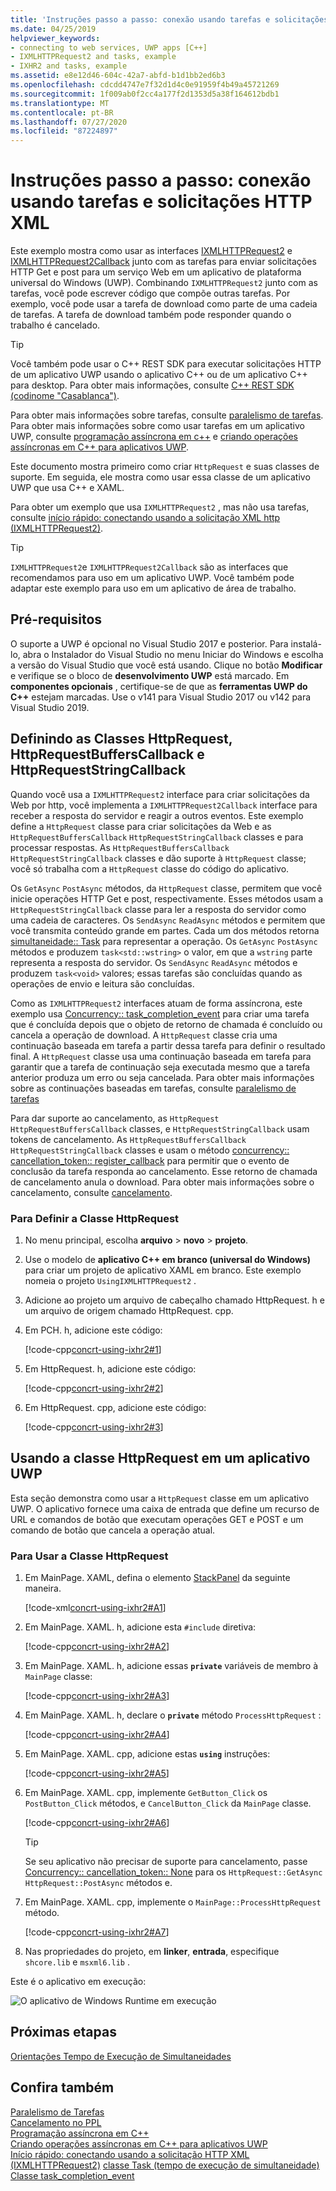```yaml
---
title: 'Instruções passo a passo: conexão usando tarefas e solicitações HTTP XML'
ms.date: 04/25/2019
helpviewer_keywords:
- connecting to web services, UWP apps [C++]
- IXMLHTTPRequest2 and tasks, example
- IXHR2 and tasks, example
ms.assetid: e8e12d46-604c-42a7-abfd-b1d1bb2ed6b3
ms.openlocfilehash: cdcdd4747e7f32d1d4c0e91959f4b49a45721269
ms.sourcegitcommit: 1f009ab0f2cc4a177f2d1353d5a38f164612bdb1
ms.translationtype: MT
ms.contentlocale: pt-BR
ms.lasthandoff: 07/27/2020
ms.locfileid: "87224897"
---
```

# <a name="walkthrough-connecting-using-tasks-and-xml-http-requests"></a>Instruções passo a passo: conexão usando tarefas e solicitações HTTP XML

Este exemplo mostra como usar as interfaces [IXMLHTTPRequest2](/windows/win32/api/msxml6/nn-msxml6-ixmlhttprequest2) e [IXMLHTTPRequest2Callback](/windows/win32/api/msxml6/nn-msxml6-ixmlhttprequest2callback) junto com as tarefas para enviar solicitações HTTP Get e post para um serviço Web em um aplicativo de plataforma universal do Windows (UWP). Combinando `IXMLHTTPRequest2` junto com as tarefas, você pode escrever código que compõe outras tarefas. Por exemplo, você pode usar a tarefa de download como parte de uma cadeia de tarefas. A tarefa de download também pode responder quando o trabalho é cancelado.

> [!TIP]
> Você também pode usar o C++ REST SDK para executar solicitações HTTP de um aplicativo UWP usando o aplicativo C++ ou de um aplicativo C++ para desktop. Para obter mais informações, consulte [C++ REST SDK (codinome "Casablanca")](https://github.com/Microsoft/cpprestsdk).

Para obter mais informações sobre tarefas, consulte [paralelismo de tarefas](../../parallel/concrt/task-parallelism-concurrency-runtime.md). Para obter mais informações sobre como usar tarefas em um aplicativo UWP, consulte [programação assíncrona em c++](/windows/uwp/threading-async/asynchronous-programming-in-cpp-universal-windows-platform-apps) e [criando operações assíncronas em C++ para aplicativos UWP](../../parallel/concrt/creating-asynchronous-operations-in-cpp-for-windows-store-apps.md).

Este documento mostra primeiro como criar `HttpRequest` e suas classes de suporte. Em seguida, ele mostra como usar essa classe de um aplicativo UWP que usa C++ e XAML.

Para obter um exemplo que usa `IXMLHTTPRequest2` , mas não usa tarefas, consulte [início rápido: conectando usando a solicitação XML http (IXMLHTTPRequest2)](/previous-versions/windows/apps/hh770550\(v=win.10\)).

> [!TIP]
> `IXMLHTTPRequest2`e `IXMLHTTPRequest2Callback` são as interfaces que recomendamos para uso em um aplicativo UWP. Você também pode adaptar este exemplo para uso em um aplicativo de área de trabalho.

## <a name="prerequisites"></a>Pré-requisitos

O suporte a UWP é opcional no Visual Studio 2017 e posterior. Para instalá-lo, abra o Instalador do Visual Studio no menu Iniciar do Windows e escolha a versão do Visual Studio que você está usando. Clique no botão **Modificar** e verifique se o bloco de **desenvolvimento UWP** está marcado. Em **componentes opcionais** , certifique-se de que as **ferramentas UWP do C++** estejam marcadas. Use o v141 para Visual Studio 2017 ou v142 para Visual Studio 2019.

## <a name="defining-the-httprequest-httprequestbufferscallback-and-httprequeststringcallback-classes"></a>Definindo as Classes HttpRequest, HttpRequestBuffersCallback e HttpRequestStringCallback

Quando você usa a `IXMLHTTPRequest2` interface para criar solicitações da Web por http, você implementa a `IXMLHTTPRequest2Callback` interface para receber a resposta do servidor e reagir a outros eventos. Este exemplo define a `HttpRequest` classe para criar solicitações da Web e as `HttpRequestBuffersCallback` `HttpRequestStringCallback` classes e para processar respostas. As `HttpRequestBuffersCallback` `HttpRequestStringCallback` classes e dão suporte à `HttpRequest` classe; você só trabalha com a `HttpRequest` classe do código do aplicativo.

Os `GetAsync` `PostAsync` métodos, da `HttpRequest` classe, permitem que você inicie operações HTTP Get e post, respectivamente. Esses métodos usam a `HttpRequestStringCallback` classe para ler a resposta do servidor como uma cadeia de caracteres. Os `SendAsync` `ReadAsync` métodos e permitem que você transmita conteúdo grande em partes. Cada um dos métodos retorna [simultaneidade:: Task](../../parallel/concrt/reference/task-class.md) para representar a operação. Os `GetAsync` `PostAsync` métodos e produzem `task<std::wstring>` o valor, em que a `wstring` parte representa a resposta do servidor. Os `SendAsync` `ReadAsync` métodos e produzem `task<void>` valores; essas tarefas são concluídas quando as operações de envio e leitura são concluídas.

Como as `IXMLHTTPRequest2` interfaces atuam de forma assíncrona, este exemplo usa [Concurrency:: task_completion_event](../../parallel/concrt/reference/task-completion-event-class.md) para criar uma tarefa que é concluída depois que o objeto de retorno de chamada é concluído ou cancela a operação de download. A `HttpRequest` classe cria uma continuação baseada em tarefa a partir dessa tarefa para definir o resultado final. A `HttpRequest` classe usa uma continuação baseada em tarefa para garantir que a tarefa de continuação seja executada mesmo que a tarefa anterior produza um erro ou seja cancelada. Para obter mais informações sobre as continuações baseadas em tarefas, consulte [paralelismo de tarefas](../../parallel/concrt/task-parallelism-concurrency-runtime.md)

Para dar suporte ao cancelamento, as `HttpRequest` `HttpRequestBuffersCallback` classes, e `HttpRequestStringCallback` usam tokens de cancelamento. As `HttpRequestBuffersCallback` `HttpRequestStringCallback` classes e usam o método [concurrency:: cancellation_token:: register_callback](reference/cancellation-token-class.md#register_callback) para permitir que o evento de conclusão da tarefa responda ao cancelamento. Esse retorno de chamada de cancelamento anula o download. Para obter mais informações sobre o cancelamento, consulte [cancelamento](../../parallel/concrt/exception-handling-in-the-concurrency-runtime.md#cancellation).

### <a name="to-define-the-httprequest-class"></a>Para Definir a Classe HttpRequest

1. No menu principal, escolha **arquivo**  >  **novo**  >  **projeto**.

1. Use o modelo de **aplicativo C++ em branco (universal do Windows)** para criar um projeto de aplicativo XAML em branco. Este exemplo nomeia o projeto `UsingIXMLHTTPRequest2` .

1. Adicione ao projeto um arquivo de cabeçalho chamado HttpRequest. h e um arquivo de origem chamado HttpRequest. cpp.

1. Em PCH. h, adicione este código:

   [!code-cpp[concrt-using-ixhr2#1](../../parallel/concrt/codesnippet/cpp/walkthrough-connecting-using-tasks-and-xml-http-requests_1.h)]

1. Em HttpRequest. h, adicione este código:

   [!code-cpp[concrt-using-ixhr2#2](../../parallel/concrt/codesnippet/cpp/walkthrough-connecting-using-tasks-and-xml-http-requests_2.h)]

1. Em HttpRequest. cpp, adicione este código:

   [!code-cpp[concrt-using-ixhr2#3](../../parallel/concrt/codesnippet/cpp/walkthrough-connecting-using-tasks-and-xml-http-requests_3.cpp)]

## <a name="using-the-httprequest-class-in-a-uwp-app"></a>Usando a classe HttpRequest em um aplicativo UWP

Esta seção demonstra como usar a `HttpRequest` classe em um aplicativo UWP. O aplicativo fornece uma caixa de entrada que define um recurso de URL e comandos de botão que executam operações GET e POST e um comando de botão que cancela a operação atual.

### <a name="to-use-the-httprequest-class"></a>Para Usar a Classe HttpRequest

1. Em MainPage. XAML, defina o elemento [StackPanel](/uwp/api/windows.ui.xaml.controls.stackpanel) da seguinte maneira.

   [!code-xml[concrt-using-ixhr2#A1](../../parallel/concrt/codesnippet/xaml/walkthrough-connecting-using-tasks-and-xml-http-requests_4.xaml)]

1. Em MainPage. XAML. h, adicione esta `#include` diretiva:

   [!code-cpp[concrt-using-ixhr2#A2](../../parallel/concrt/codesnippet/cpp/walkthrough-connecting-using-tasks-and-xml-http-requests_5.h)]

1. Em MainPage. XAML. h, adicione essas **`private`** variáveis de membro à `MainPage` classe:

   [!code-cpp[concrt-using-ixhr2#A3](../../parallel/concrt/codesnippet/cpp/walkthrough-connecting-using-tasks-and-xml-http-requests_6.h)]

1. Em MainPage. XAML. h, declare o **`private`** método `ProcessHttpRequest` :

   [!code-cpp[concrt-using-ixhr2#A4](../../parallel/concrt/codesnippet/cpp/walkthrough-connecting-using-tasks-and-xml-http-requests_7.h)]

1. Em MainPage. XAML. cpp, adicione estas **`using`** instruções:

   [!code-cpp[concrt-using-ixhr2#A5](../../parallel/concrt/codesnippet/cpp/walkthrough-connecting-using-tasks-and-xml-http-requests_8.cpp)]

1. Em MainPage. XAML. cpp, implemente `GetButton_Click` os `PostButton_Click` métodos, e `CancelButton_Click` da `MainPage` classe.

   [!code-cpp[concrt-using-ixhr2#A6](../../parallel/concrt/codesnippet/cpp/walkthrough-connecting-using-tasks-and-xml-http-requests_9.cpp)]

   > [!TIP]
   > Se seu aplicativo não precisar de suporte para cancelamento, passe [Concurrency:: cancellation_token:: None](reference/cancellation-token-class.md#none) para os `HttpRequest::GetAsync` `HttpRequest::PostAsync` métodos e.

1. Em MainPage. XAML. cpp, implemente o `MainPage::ProcessHttpRequest` método.

   [!code-cpp[concrt-using-ixhr2#A7](../../parallel/concrt/codesnippet/cpp/walkthrough-connecting-using-tasks-and-xml-http-requests_10.cpp)]

1. Nas propriedades do projeto, em **linker**, **entrada**, especifique `shcore.lib` e `msxml6.lib` .

Este é o aplicativo em execução:

![O aplicativo de Windows Runtime em execução](../../parallel/concrt/media/concrt_usingixhr2.png "O aplicativo de Windows Runtime em execução")

## <a name="next-steps"></a>Próximas etapas

[Orientações Tempo de Execução de Simultaneidades](../../parallel/concrt/concurrency-runtime-walkthroughs.md)

## <a name="see-also"></a>Confira também

[Paralelismo de Tarefas](../../parallel/concrt/task-parallelism-concurrency-runtime.md)<br/>
[Cancelamento no PPL](cancellation-in-the-ppl.md)<br/>
[Programação assíncrona em C++](/windows/uwp/threading-async/asynchronous-programming-in-cpp-universal-windows-platform-apps)<br/>
[Criando operações assíncronas em C++ para aplicativos UWP](../../parallel/concrt/creating-asynchronous-operations-in-cpp-for-windows-store-apps.md)<br/>
[Início rápido: conectando usando a solicitação HTTP XML (IXMLHTTPRequest2)](/previous-versions/windows/apps/hh770550\(v=win.10\)) 
 [classe Task (tempo de execução de simultaneidade)](../../parallel/concrt/reference/task-class.md)<br/>
[Classe task_completion_event](../../parallel/concrt/reference/task-completion-event-class.md)

